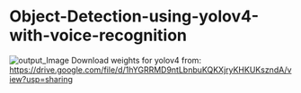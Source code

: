 # Object-Detection-using-yolov4-with-voice-recognition
![output_Image](https://user-images.githubusercontent.com/45726271/132500210-233fd8cf-407e-4784-94e5-ee4577f95a75.PNG)
Download weights for yolov4 from: https://drive.google.com/file/d/1hYGRRMD9ntLbnbuKQKXjryKHKUKszndA/view?usp=sharing

